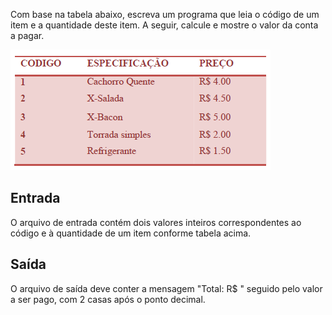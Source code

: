 Com base na tabela abaixo, escreva um programa que leia o código de um item e a quantidade deste item. A seguir, calcule e mostre o valor da conta a pagar.

![](UOJ_1038_pt.png)

## Entrada
O arquivo de entrada contém dois valores inteiros correspondentes ao código e à quantidade de um item conforme tabela acima.

## Saída
O arquivo de saída deve conter a mensagem "Total: R$ " seguido pelo valor a ser pago, com 2 casas após o ponto decimal.